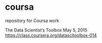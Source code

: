 # coursa
repository for Coursa work

The Data Scientist’s Toolbox May 5, 2015
https://class.coursera.org/datascitoolbox-014
